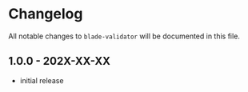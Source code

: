 # Changelog

All notable changes to `blade-validator` will be documented in this file.

## 1.0.0 - 202X-XX-XX

- initial release
